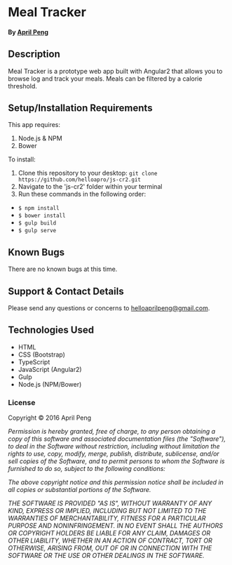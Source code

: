 # Meal Tracker

#### By [April Peng](https://github.com/helloapro/)

## Description

Meal Tracker is a prototype web app built with Angular2 that allows you to browse log and track your meals. Meals can be filtered by a calorie threshold.

## Setup/Installation Requirements

This app requires:

1. Node.js & NPM
2. Bower

To install:

1. Clone this repository to your desktop: `git clone https://github.com/helloapro/js-cr2.git`
2. Navigate to the 'js-cr2' folder within your terminal
3. Run these commands in the following order:
  * `$ npm install`
  * `$ bower install`
  * `$ gulp build`
  * `$ gulp serve`

## Known Bugs

There are no known bugs at this time.

## Support & Contact Details

Please send any questions or concerns to helloaprilpeng@gmail.com.

## Technologies Used

* HTML
* CSS (Bootstrap)
* TypeScript
* JavaScript (Angular2)
* Gulp
* Node.js (NPM/Bower)

### License

Copyright &copy; 2016 April Peng

_Permission is hereby granted, free of charge, to any person obtaining a copy of this software and associated documentation files (the "Software"), to deal in the Software without restriction, including without limitation the rights to use, copy, modify, merge, publish, distribute, sublicense, and/or sell copies of the Software, and to permit persons to whom the Software is furnished to do so, subject to the following conditions:_

_The above copyright notice and this permission notice shall be included in all copies or substantial portions of the Software._

_THE SOFTWARE IS PROVIDED "AS IS", WITHOUT WARRANTY OF ANY KIND, EXPRESS OR IMPLIED, INCLUDING BUT NOT LIMITED TO THE WARRANTIES OF MERCHANTABILITY, FITNESS FOR A PARTICULAR PURPOSE AND NONINFRINGEMENT. IN NO EVENT SHALL THE AUTHORS OR COPYRIGHT HOLDERS BE LIABLE FOR ANY CLAIM, DAMAGES OR OTHER LIABILITY, WHETHER IN AN ACTION OF CONTRACT, TORT OR OTHERWISE, ARISING FROM, OUT OF OR IN CONNECTION WITH THE SOFTWARE OR THE USE OR OTHER DEALINGS IN THE SOFTWARE._
